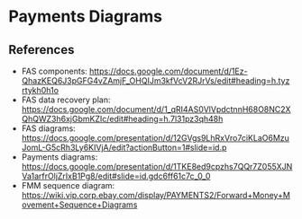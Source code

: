 # Payments Diagrams

## References
- FAS components: https://docs.google.com/document/d/1Ez-QhazKEQ6J3pGFG4vZAmjF_OHQIJm3kfVcV2RJrVs/edit#heading=h.tyzrtykh0h1o
- FAS data recovery plan: https://docs.google.com/document/d/1_qRI4AS0VlVpdctnnH68O8NC2XQhQWZ3h6xjGbmKZIc/edit#heading=h.7l31pz3qh48h
- FAS diagrams: https://docs.google.com/presentation/d/12GVgs9LhRxVro7ciKLaO6MzuJomL-G5cRh3Ly6KIVjA/edit?actionButton=1#slide=id.p
- Payments diagrams: https://docs.google.com/presentation/d/1TKE8ed9cpzhs7QQr7Z055XJNVa1arfrOljZrIxB1Pg8/edit#slide=id.gdc6ff61c7c_0_0
- FMM sequence diagram: https://wiki.vip.corp.ebay.com/display/PAYMENTS2/Forward+Money+Movement+Sequence+Diagrams